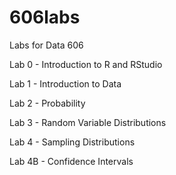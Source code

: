 # 606labs
Labs for Data 606

Lab 0 - Introduction to R and RStudio

Lab 1 - Introduction to Data

Lab 2 - Probability

Lab 3 - Random Variable Distributions

Lab 4 - Sampling Distributions

Lab 4B - Confidence Intervals